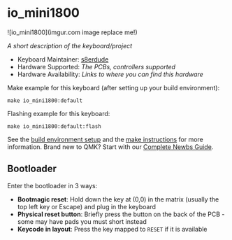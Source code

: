 # io_mini1800

![io_mini1800](imgur.com image replace me!)

*A short description of the keyboard/project*

* Keyboard Maintainer: [s8erdude](https://github.com/jpuerto96)
* Hardware Supported: *The PCBs, controllers supported*
* Hardware Availability: *Links to where you can find this hardware*

Make example for this keyboard (after setting up your build environment):

    make io_mini1800:default

Flashing example for this keyboard:

    make io_mini1800:default:flash

See the [build environment setup](https://docs.qmk.fm/#/getting_started_build_tools) and the [make instructions](https://docs.qmk.fm/#/getting_started_make_guide) for more information. Brand new to QMK? Start with our [Complete Newbs Guide](https://docs.qmk.fm/#/newbs).

## Bootloader

Enter the bootloader in 3 ways:

* **Bootmagic reset**: Hold down the key at (0,0) in the matrix (usually the top left key or Escape) and plug in the keyboard
* **Physical reset button**: Briefly press the button on the back of the PCB - some may have pads you must short instead
* **Keycode in layout**: Press the key mapped to `RESET` if it is available
